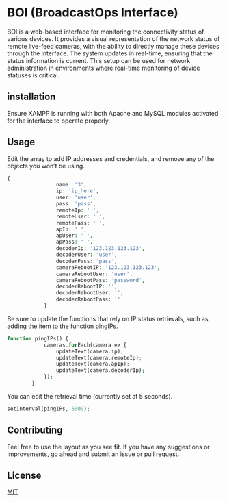 # BOI (BroadcastOps Interface)
BOI is a web-based interface for monitoring the connectivity status of various devices. It provides a visual representation of the network status of remote live-feed cameras, with the ability to directly manage these devices through the interface.
The system updates in real-time, ensuring that the status information is current. This setup can be used for network administration in environments where real-time monitoring of device statuses is critical.

## installation
Ensure XAMPP is running with both Apache and MySQL modules activated for the interface to operate properly.

## Usage
Edit the array to add IP addresses and credentials, and remove any of the objects you won’t be using.
```php
{       
                name: '3',
                ip: 'ip_here',
                user: 'user',
                pass: 'pass',
                remoteIp: ' ',
                remoteUser: ' ',
                remotePass: ' ',
                apIp: ' ',
                apUser: ' ',
                apPass: ' ',
                decoderIp: '123.123.123.123',
                decoderUser: 'user',
                decoderPass: 'pass',
                cameraRebootIP: '123.123.123.123',
                cameraRebootUser: 'user',
                cameraRebootPass: 'password',
                decoderRebootIP: '',
                decoderRebootUser: '',
                decoderRebootPass: ''
            }
```

Be sure to update the functions that rely on IP status retrievals, such as adding the item to the function pingIPs.
```php
function pingIPs() {
            cameras.forEach(camera => {
                updateText(camera.ip);
                updateText(camera.remoteIp);
                updateText(camera.apIp);
                updateText(camera.decoderIp);
            });
        }
```

You can edit the retrieval time (currently set at 5 seconds).
```php
setInterval(pingIPs, 5000);
```

## Contributing
Feel free to use the layout as you see fit. If you have any suggestions or improvements, go ahead and submit an issue or pull request.

## License
[MIT](https://choosealicense.com/licenses/mit/)
